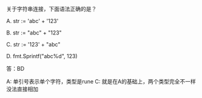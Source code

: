 关于字符串连接，下面语法正确的是？

A. str := 'abc' + '123'

B. str := "abc" + "123"

C. str := '123' + "abc"

D. fmt.Sprintf("abc%d", 123)

答：BD

A: 单引号表示单个字符，类型是rune
C: 就是在A的基础上，两个类型完全不一样没法直接相加